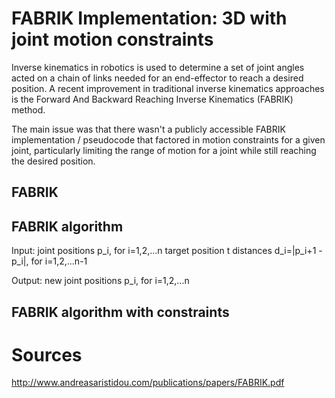 # FABRIK Implementation: 3D with joint motion constraints

Inverse kinematics in robotics is used to determine a set of joint angles acted on a chain of links needed for an end-effector to reach a desired position. A recent improvement in traditional inverse kinematics approaches is the Forward And Backward Reaching Inverse Kinematics (FABRIK) method.

The main issue was that there wasn't a publicly accessible FABRIK implementation / pseudocode that factored in motion constraints for a given joint, particularly limiting the range of motion for a joint while still reaching the desired position.

## FABRIK

FABRIK algorithm
---
Input:
  joint positions p_i, for i=1,2,...n
  target position t
  distances d_i=|p_i+1 - p_i|, for i=1,2,...n-1

Output:
  new joint positions p_i, for i=1,2,...n



FABRIK algorithm with constraints
---



# Sources
http://www.andreasaristidou.com/publications/papers/FABRIK.pdf
